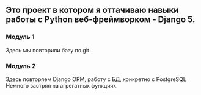 ## Это проект в котором я оттачиваю навыки работы с Python веб-фреймворком - Django 5.
### Модуль 1
Здесь мы повторили базу по git
### Модуль 2
Здесь повторяем Django ORM, работу с БД, конкретно с PostgreSQL
Немного застрял на агрегатных функциях.
